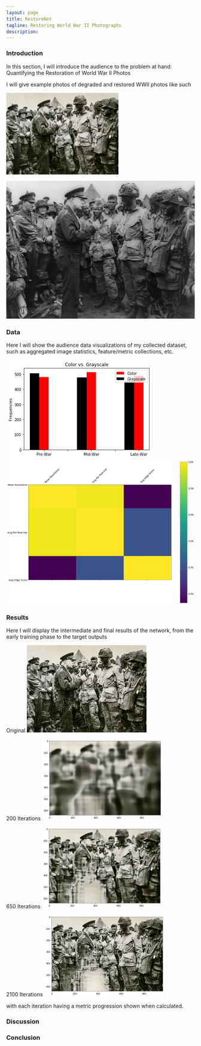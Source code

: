 ```yaml
---
layout: page
title: RestoreNet
tagline: Restoring World War II Photographs
description: 
---
```


### Introduction

In this section, I will introduce the audience to the problem at hand: Quantifying the Restoration of World War II Photos

I will give example photos of degraded and restored WWII photos like such


<img width=300px src="https://raw.githubusercontent.com/Emmanuel-Diaz/RestoreNet/gh-pages/imgs/degraded.jpeg" />



![restore](/imgs/restored.jpg) 


### Data

Here I will show the audience data visualizations of my collected dataset, such as aggregated image statistics, feature/metric collections, etc.

![chart](/imgs/chart.png)
![corr](/imgs/correlation_mat.png)

### Results

Here I will display the intermediate and final results of the network, from the early training phase to the target outputs

Original
![original](/imgs/original_deg.png)

200 Iterations
![200_it](/imgs/200_iters.png)

650 Iterations
![650_it](/imgs/650_iters.png)

2100 Iterations
![2100_it](/imgs/2100_iters.png)

with each iteration having a metric progression shown when calculated.

### Discussion



### Conclusion



